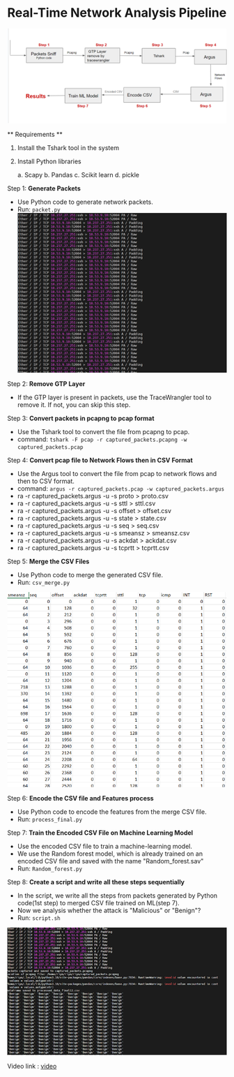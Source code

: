 # Real-Time Network Analysis Pipeline
![image](https://github.com/senriya852/Real-Time-Network-Analysis-Pipeline/blob/main/image/pipeline_architecture.png)


** Requirements **
1. Install the Tshark tool in the system 
2. Install Python libraries
   
   a. Scapy
   b. Pandas
   c. Scikit learn 
   d. pickle


Step 1: **Generate Packets**
   - Use Python code to generate network packets.
   - Run: `packet.py`
![image](https://github.com/senriya852/Real-Time-Network-Analysis-Pipeline/blob/main/image/generated_packets.png)


Step 2: **Remove GTP Layer**
   - If the GTP layer is present in packets, use the TraceWrangler tool to remove it. If not, you can skip this step.

Step 3: **Convert packets in pcapng to pcap format**
   - Use the Tshark tool to convert the file from pcapng to pcap.
   - command: `tshark -F pcap -r captured_packets.pcapng -w captured_packets.pcap`

Step 4: **Convert pcap file to Network Flows then in CSV Format**
   - Use the Argus tool to convert the file from pcap to network flows and then to CSV format.
   - command: `argus -r captured_packets.pcap -w captured_packets.argus`
   - ra -r  captured_packets.argus -u -s  proto > proto.csv 
   - ra -r  captured_packets.argus -u -s  sttl > sttl.csv
   - ra -r  captured_packets.argus -u -s  offset > offset.csv
   - ra -r  captured_packets.argus -u -s  state > state.csv
   - ra -r  captured_packets.argus -u -s  seq > seq.csv
   - ra -r  captured_packets.argus -u -s  smeansz > smeansz.csv
   - ra -r  captured_packets.argus -u -s  ackdat > ackdat.csv
   - ra -r  captured_packets.argus -u -s  tcprtt > tcprtt.csv

Step 5: **Merge the CSV Files**
   - Use Python code to merge the generated CSV file.
   - Run: `csv_merge.py`
     
![image](https://github.com/senriya852/Real-Time-Network-Analysis-Pipeline/blob/main/image/merged_csv.png)

Step 6: **Encode the CSV file and  Features process**
   - Use Python code to encode the features from the merge CSV file.
   - Run: `process_final.py`

Step 7: **Train the Encoded CSV File on Machine Learning Model**
   - Use the encoded CSV file to train a machine-learning model.
   - We use the Random forest model, which is already trained on an encoded CSV file and saved with the name "Random_forest.sav"
   - Run: `Random_forest.py` 
  
Step 8: **Create a script and write all these steps sequentially**

   - In the script, we write all the steps from packets generated by Python code(1st step) to merged CSV file trained on ML(step 7).
   - Now we analysis whether the attack is "Malicious" or "Benign"?
   - Run: `script.sh`
     
 ![image](https://github.com/senriya852/Real-Time-Network-Analysis-Pipeline/blob/main/image/results.png)


Video link : [video](https://screenrec.com/share/xiIDSoCugb) 

